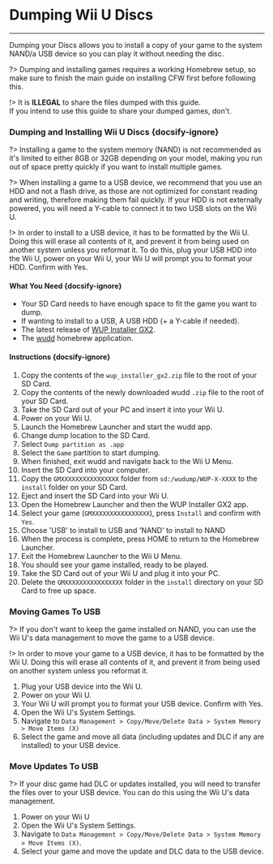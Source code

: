 # Dumping Wii U Discs
---
Dumping your Discs allows you to install a copy of your game to the system NAND/a USB device so you can play it without needing the disc.

?> Dumping and installing games requires a working Homebrew setup, so make sure to finish the main guide on installing CFW first before following this.

!> It is **ILLEGAL** to share the files dumped with this guide.  
If you intend to use this guide to share your dumped games, don't.

### Dumping and Installing Wii U Discs {docsify-ignore}

?> Installing a game to the system memory (NAND) is not recommended as it's limited to either 8GB or 32GB depending on your model, making you run out of space pretty quickly if you want to install multiple games.  

?> When installing a game to a USB device, we recommend that you use an HDD and not a flash drive, as those are not optimized for constant reading and writing, therefore making them fail quickly. If your HDD is not externally powered, you will need a Y-cable to connect it to two USB slots on the Wii U.

!> In order to install to a USB device, it has to be formatted by the Wii U. Doing this will erase all contents of it, and prevent it from being used on another system unless you reformat it. To do this, plug your USB HDD into the Wii U, power on your Wii U, your Wii U will prompt you to format your HDD. Confirm with Yes.

#### What You Need {docsify-ignore}

- Your SD Card needs to have enough space to fit the game you want to dump.
- If wanting to install to a USB, A USB HDD (+ a Y-cable if needed).
- The latest release of [WUP Installer GX2](https://wiiubru.com/appstore/zips/wup_installer_gx2.zip).
- The [wudd](https://github.com/wiiu-env/wudd/releases) homebrew application.

#### Instructions {docsify-ignore}

1. Copy the contents of the `wup_installer_gx2.zip` file to the root of your SD Card.
1. Copy the contents of the newly downloaded wudd `.zip` file to the root of your SD Card.
1. Take the SD Card out of your PC and insert it into your Wii U.
1. Power on your Wii U.
1. Launch the Homebrew Launcher and start the wudd app.
1. Change dump location to the SD Card.
1. Select `Dump partition as .app`
1. Select the `Game` partition to start dumping.
1. When finished, exit wudd and navigate back to the Wii U Menu.
1. Insert the SD Card into your computer.
1. Copy the `GMXXXXXXXXXXXXXXXX` folder from `sd:/wudump/WUP-X-XXXX` to the `install` folder on your SD Card.
1. Eject and insert the SD Card into your Wii U.
1. Open the Homebrew Launcher and then the WUP Installer GX2 app.
1. Select your game (`GMXXXXXXXXXXXXXXXX`), press `Install` and confirm with `Yes`.
1. Choose 'USB' to install to USB and 'NAND' to install to NAND
1. When the process is complete, press HOME to return to the Homebrew Launcher.
1. Exit the Homebrew Launcher to the Wii U Menu.
1. You should see your game installed, ready to be played.
1. Take the SD Card out of your Wii U and plug it into your PC.
1. Delete the `GMXXXXXXXXXXXXXXXX` folder in the `install` directory on your SD Card to free up space.

### Moving Games To USB

?> If you don't want to keep the game installed on NAND, you can use the Wii U's data management to move the game to a USB device.

!> In order to move your game to a USB device, it has to be formatted by the Wii U. Doing this will erase all contents of it, and prevent it from being used on another system unless you reformat it.

1. Plug your USB device into the Wii U.
1. Power on your Wii U.
1. Your Wii U will prompt you to format your USB device. Confirm with Yes.
1. Open the Wii U's System Settings.
1. Navigate to `Data Management > Copy/Move/Delete Data > System Memory > Move Items (X)`
1. Select the game and move all data (including updates and DLC if any are installed) to your USB device.

### Move Updates To USB

?> If your disc game had DLC or updates installed, you will need to transfer the files over to your USB device. You can do this using the Wii U's data management.

1. Power on your Wii U
1. Open the Wii U's System Settings.
1. Navigate to `Data Management > Copy/Move/Delete Data > System Memory > Move Items (X)`.
1. Select your game and move the update and DLC data to the USB device.
